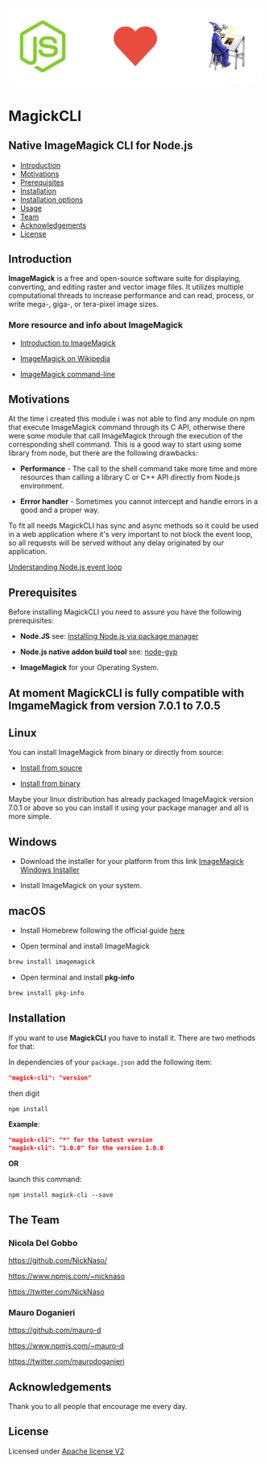 <p align="center">
<img src="https://raw.githubusercontent.com/NickNaso/magick-cli/master/node-love-imagemagick.png"/>
</p>

# MagickCLI

## Native ImageMagick CLI for Node.js

* [Introduction](#introduction)
* [Motivations](#motivations)
* [Prerequisites](#prerequisites)
* [Installation](#install)
* [Installation options](#installoptions)
* [Usage](#usage)
* [Team](#team)
* [Acknowledgements](#acknowledgements)
* [License](#license)

<a name="introduction"></a>

## Introduction

**ImageMagick** is a free and open-source software suite for displaying, converting, and editing raster and vector 
image files. It utilizes multiple computational threads to increase performance and can read, process, or write mega-, 
giga-, or tera-pixel image sizes.

### More resource and info about ImageMagick

* [Introduction to ImageMagick](http://imagemagick.org/script/index.php)

* [ImageMagick on Wikipedia](https://en.wikipedia.org/wiki/ImageMagick)

* [ImageMagick command-line](http://imagemagick.org/script/command-line-processing.php)

<a name="motivations"></a>

## Motivations

At the time i created this module i was not able to find any module on npm that execute ImageMagick command through its C API,
otherwise there were some module that call ImageMagick through the execution of the corresponding shell command. This is a
good way to start using some library from node, but there are the following drawbacks:

* **Performance** - The call to the shell command take more time and more resources than calling a library C or C++ API directly from Node.js environment.

* **Errror handler** - Sometimes you cannot intercept and handle errors in a good and a proper way.

To fit all needs MagickCLI has sync and async methods so it could be used in a web application where it's very important
to not block the event loop, so all requests will be served without any delay originated by our application.

[Understanding Node.js event loop](https://nodesource.com/blog/understanding-the-nodejs-event-loop/)

<a name="prerequisites"></a>

## Prerequisites

Before installing MagickCLI you need to assure you have the following prerequisites:

* **Node.JS** see: [Installing Node.js via package manager](https://nodejs.org/en/download/package-manager/)

* **Node.js native addon build tool** see: [node-gyp](https://github.com/nodejs/node-gyp)

* **ImageMagick** for your Operating System.

## At moment MagickCLI is fully compatible with ImgameMagick from version 7.0.1 to 7.0.5

## Linux

You can install ImageMagick from binary or directly from source:

* [Install from soucre](http://imagemagick.org/script/install-source.php#unix)

* [Install from binary](http://imagemagick.org/script/download.php#unix)

Maybe your linux distribution has already packaged ImageMagick version 7.0.1 or above
so you can install it using your package manager and all is more simple.

## Windows

* Download the installer for your platform from this link [ImageMagick Windows Installer](http://imagemagick.org/script/download.php#windows)

* Install ImageMagick on your system.

## macOS

* Install Homebrew following the official guide [here](https://brew.sh/index_it.html)

* Open terminal and install ImageMagick

```bash
brew install imagemagick
``` 

* Open terminal and install **pkg-info**

```bash
brew install pkg-info
```

<a name="install"></a>

## Installation

If you want to use **MagickCLI** you have to install it. There are two methods for that:

In dependencies of your ```package.json``` add the following item:

```json
"magick-cli": "version"
```

then digit

```console
npm install
```

**Example**:

```json
"magick-cli": "*" for the latest version
"magick-cli": "1.0.0" for the version 1.0.0
```

**OR**

launch this command:

```console
npm install magick-cli --save
```

<a name="team"></a>

## The Team

### Nicola Del Gobbo

<https://github.com/NickNaso/>

<https://www.npmjs.com/~nicknaso>

<https://twitter.com/NickNaso>

### Mauro Doganieri

<https://github.com/mauro-d>

<https://www.npmjs.com/~mauro-d>

<https://twitter.com/maurodoganieri>

<a name="acknowledgements"></a>

## Acknowledgements

Thank you to all people that encourage me every day.

<a name="license"></a>

## License

Licensed under [Apache license V2](./LICENSE)